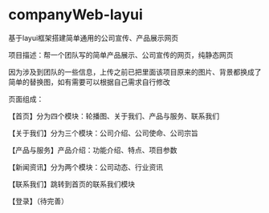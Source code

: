 # companyWeb-layui
基于layui框架搭建简单通用的公司宣传、产品展示网页

<p>项目描述：帮一个团队写的简单产品展示、公司宣传的网页，纯静态网页</p>
<p>因为涉及到团队的一些信息，上传之前已把里面该项目原来的图片、背景都换成了简单的替换图，如有需要可以根据自己需求自行修改</p>

<p>页面组成：</p>
<p>【首页】分为四个模块：轮播图、关于我们、产品与服务、联系我们</p>
<p>【关于我们】分为三个模块：公司介绍、公司使命、公司宗旨</p>
<p>【产品与服务】产品介绍：功能介绍、特点、项目参数</p>
<p>【新闻资讯】分为两个模块：公司动态、行业资讯</p>
<p>【联系我们】跳转到首页的联系我们模块</p>
<p>【登录】（待完善）</p>


